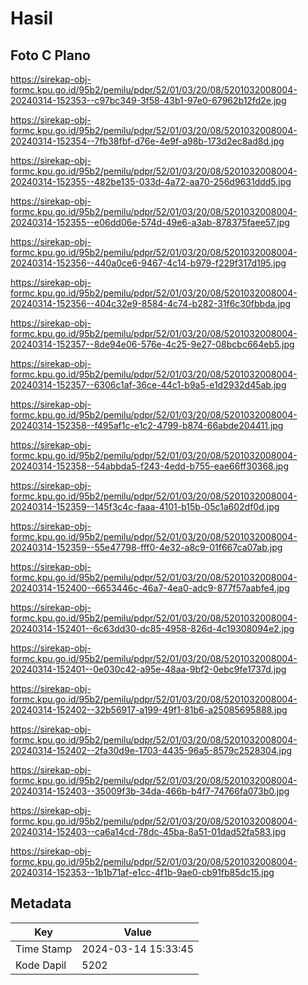 # Hasil

## Foto C Plano

https://sirekap-obj-formc.kpu.go.id/95b2/pemilu/pdpr/52/01/03/20/08/5201032008004-20240314-152353--c97bc349-3f58-43b1-97e0-67962b12fd2e.jpg

https://sirekap-obj-formc.kpu.go.id/95b2/pemilu/pdpr/52/01/03/20/08/5201032008004-20240314-152354--7fb38fbf-d76e-4e9f-a98b-173d2ec8ad8d.jpg

https://sirekap-obj-formc.kpu.go.id/95b2/pemilu/pdpr/52/01/03/20/08/5201032008004-20240314-152355--482be135-033d-4a72-aa70-256d9631ddd5.jpg

https://sirekap-obj-formc.kpu.go.id/95b2/pemilu/pdpr/52/01/03/20/08/5201032008004-20240314-152355--e06dd06e-574d-49e6-a3ab-878375faee57.jpg

https://sirekap-obj-formc.kpu.go.id/95b2/pemilu/pdpr/52/01/03/20/08/5201032008004-20240314-152356--440a0ce6-9467-4c14-b979-f229f317d195.jpg

https://sirekap-obj-formc.kpu.go.id/95b2/pemilu/pdpr/52/01/03/20/08/5201032008004-20240314-152356--404c32e9-8584-4c74-b282-31f6c30fbbda.jpg

https://sirekap-obj-formc.kpu.go.id/95b2/pemilu/pdpr/52/01/03/20/08/5201032008004-20240314-152357--8de94e06-576e-4c25-9e27-08bcbc664eb5.jpg

https://sirekap-obj-formc.kpu.go.id/95b2/pemilu/pdpr/52/01/03/20/08/5201032008004-20240314-152357--6306c1af-36ce-44c1-b9a5-e1d2932d45ab.jpg

https://sirekap-obj-formc.kpu.go.id/95b2/pemilu/pdpr/52/01/03/20/08/5201032008004-20240314-152358--f495af1c-e1c2-4799-b874-66abde204411.jpg

https://sirekap-obj-formc.kpu.go.id/95b2/pemilu/pdpr/52/01/03/20/08/5201032008004-20240314-152358--54abbda5-f243-4edd-b755-eae66ff30368.jpg

https://sirekap-obj-formc.kpu.go.id/95b2/pemilu/pdpr/52/01/03/20/08/5201032008004-20240314-152359--145f3c4c-faaa-4101-b15b-05c1a602df0d.jpg

https://sirekap-obj-formc.kpu.go.id/95b2/pemilu/pdpr/52/01/03/20/08/5201032008004-20240314-152359--55e47798-fff0-4e32-a8c9-01f667ca07ab.jpg

https://sirekap-obj-formc.kpu.go.id/95b2/pemilu/pdpr/52/01/03/20/08/5201032008004-20240314-152400--6653446c-46a7-4ea0-adc9-877f57aabfe4.jpg

https://sirekap-obj-formc.kpu.go.id/95b2/pemilu/pdpr/52/01/03/20/08/5201032008004-20240314-152401--6c63dd30-dc85-4958-826d-4c19308094e2.jpg

https://sirekap-obj-formc.kpu.go.id/95b2/pemilu/pdpr/52/01/03/20/08/5201032008004-20240314-152401--0e030c42-a95e-48aa-9bf2-0ebc9fe1737d.jpg

https://sirekap-obj-formc.kpu.go.id/95b2/pemilu/pdpr/52/01/03/20/08/5201032008004-20240314-152402--32b56917-a199-49f1-81b6-a25085695888.jpg

https://sirekap-obj-formc.kpu.go.id/95b2/pemilu/pdpr/52/01/03/20/08/5201032008004-20240314-152402--2fa30d9e-1703-4435-96a5-8579c2528304.jpg

https://sirekap-obj-formc.kpu.go.id/95b2/pemilu/pdpr/52/01/03/20/08/5201032008004-20240314-152403--35009f3b-34da-466b-b4f7-74766fa073b0.jpg

https://sirekap-obj-formc.kpu.go.id/95b2/pemilu/pdpr/52/01/03/20/08/5201032008004-20240314-152403--ca6a14cd-78dc-45ba-8a51-01dad52fa583.jpg

https://sirekap-obj-formc.kpu.go.id/95b2/pemilu/pdpr/52/01/03/20/08/5201032008004-20240314-152353--1b1b71af-e1cc-4f1b-9ae0-cb91fb85dc15.jpg


## Metadata

| Key        | Value               |
| ---------- | ------------------- |
| Time Stamp | 2024-03-14 15:33:45 |
| Kode Dapil | 5202                |



